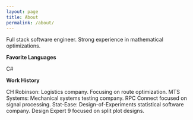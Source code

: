 ```yaml
---
layout: page
title: About
permalink: /about/
---
```


Full stack software engineer. Strong experience in mathematical optimizations.

__Favorite Languages__

 C#

__Work History__

CH Robinson: Logistics company. Focusing on route optimization.
MTS Systems: Mechanical systems testing company. RPC Connect focused on signal processing.
Stat-Ease: Design-of-Experiments statistical software company. Design Expert 9 focused on split plot designs. 